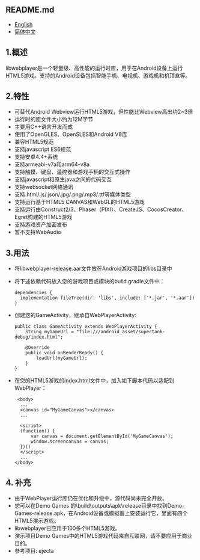 <h2>README.md</h2>

- <a href="/README.md">English</a>
- <a href="/readme/README.zh-CN.md">简体中文</a>

<h2>1.概述</h2>

libwebplayer是一个轻量级、高性能的运行时库，用于在Android设备上运行HTML5游戏。支持的Android设备包括智能手机、电视机、游戏机和机顶盒等。

<h2>2.特性</h2>

- 可替代Android Webview运行HTML5游戏，但性能比Webview高出约2~3倍
- 运行时的库文件大小约为12M字节
- 主要用C++语言开发而成
- 使用了OpenGLES、OpenSLES和Android V8库
- 兼容HTML5规范
- 支持javascript ES6规范
- 支持安卓4.4+系统
- 支持armeabi-v7a和arm64-v8a
- 支持触摸、键盘、遥控器和游戏手柄的交互式操作
- 支持javascript和原生java之间的代码交互
- 支持websocket网络通讯
- 支持.html/.js/.json/.jpg/.png/.mp3/.ttf等媒体类型
- 支持运行基于HTML5 CANVAS和WebGL的HTML5游戏
- 支持运行由Construct2/3、Phaser（PIXI）、CreateJS、CocosCreator、Egret构建的HTML5游戏
- 支持游戏资产加密发布
- 暂不支持WebAudio

<h2>3.用法</h2>

- 将libwebplayer-release.aar文件放在Android游戏项目的libs目录中
  
- 将下述依赖代码放入您的游戏项目或模块的build.gradle文件中：
  <br/>
  ```
  dependencies {
    implementation fileTree(dir: 'libs', include: ['*.jar', '*.aar'])
  }
  ```
  
- 创建您的GameActivity，继承自WebPlayerActivity:
  <br/>
  ```
  public class GameActivity extends WebPlayerActivity {
      String myGameUrl = "file:///android_asset/supertank-debug/index.html";
	  
      @Override
      public void onRenderReady() {
          loadUrl(myGameUrl);
      }
  }
  ```
  
- 在您的HTML5游戏的index.html文件中，加入如下脚本代码以适配到WebPlayer：
  ```
   <body>
    ...
    <canvas id="MyGameCanvas"></canvas>
    ...
    
    <script>
    (function() {
        var canvas = document.getElementById('MyGameCanvas');
        window.screencanvas = canvas;
    })()
    </script>
    ...
  </body>
  ```
  
<h2>4. 补充</h2> 

- 由于WebPlayer运行库仍在优化和升级中，源代码尚未完全开放。
- 您可以在Demo Games 的\build\outputs\apk\release目录中找到Demo-Games-release.apk，在Android设备或模拟器上安装运行它，里面有四个HTML5演示游戏。
- libwebplayer已应用于100多个HTML5游戏。
- 演示项目Demo Games中的HTML5游戏代码来自互联网，请不要应用于商业目的。
- 参考项目: ejecta

  

